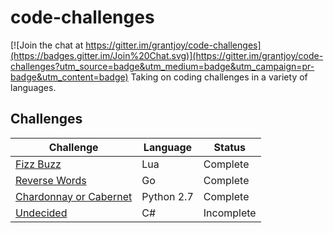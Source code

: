 # code-challenges

[![Join the chat at https://gitter.im/grantjoy/code-challenges](https://badges.gitter.im/Join%20Chat.svg)](https://gitter.im/grantjoy/code-challenges?utm_source=badge&utm_medium=badge&utm_campaign=pr-badge&utm_content=badge)
Taking on coding challenges in a variety of languages.
## Challenges
Challenge | Language | Status
----------|----------|--------
[Fizz Buzz](https://www.codeeval.com/open_challenges/1/) | Lua | Complete 
[Reverse Words](https://www.codeeval.com/open_challenges/8/) | Go | Complete
[Chardonnay or Cabernet](https://www.codeeval.com/open_challenges/211/) | Python 2.7 | Complete
[Undecided](https://www.codeeval.com/open_challenges//) | C# | Incomplete
